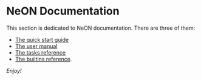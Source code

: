 NeON Documentation
==================

This section is dedicated to NeON documentation. There are three of them:

- [The quick start guide](quickstart.md)
- [The user manual](usermanual.md)
- [The tasks reference](tasks.md)
- [The builtins reference](builtins.md).

*Enjoy!*
